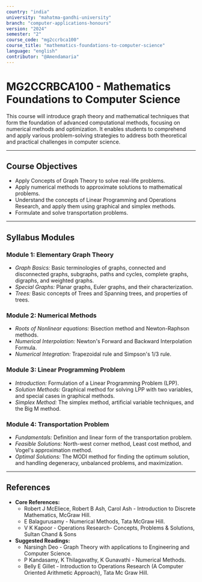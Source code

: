 ```yaml
---
country: "india"
university: "mahatma-gandhi-university"
branch: "computer-applications-honours"
version: "2024"
semester: "2"
course_code: "mg2ccrbca100"
course_title: "mathematics-foundations-to-computer-science"
language: "english"
contributor: "@Amendamaria"
---
```

# MG2CCRBCA100 - Mathematics Foundations to Computer Science

This course will introduce graph theory and mathematical techniques that form the foundation of advanced computational methods, focusing on numerical methods and optimization. It enables students to comprehend and apply various problem-solving strategies to address both theoretical and practical challenges in computer science.

---
## Course Objectives

* Apply Concepts of Graph Theory to solve real-life problems.
* Apply numerical methods to approximate solutions to mathematical problems.
* Understand the concepts of Linear Programming and Operations Research, and apply them using graphical and simplex methods.
* Formulate and solve transportation problems.

---
## Syllabus Modules

### Module 1: Elementary Graph Theory
* *Graph Basics:* Basic terminologies of graphs, connected and disconnected graphs, subgraphs, paths and cycles, complete graphs, digraphs, and weighted graphs.
* *Special Graphs:* Planar graphs, Euler graphs, and their characterization.
* *Trees:* Basic concepts of Trees and Spanning trees, and properties of trees.

### Module 2: Numerical Methods
* *Roots of Nonlinear equations:* Bisection method and Newton-Raphson methods.
* *Numerical Interpolation:* Newton's Forward and Backward Interpolation Formula.
* *Numerical Integration:* Trapezoidal rule and Simpson's 1/3 rule.

### Module 3: Linear Programming Problem
* *Introduction:* Formulation of a Linear Programming Problem (LPP).
* *Solution Methods:* Graphical method for solving LPP with two variables, and special cases in graphical methods.
* *Simplex Method:* The simplex method, artificial variable techniques, and the Big M method.

### Module 4: Transportation Problem
* *Fundamentals:* Definition and linear form of the transportation problem.
* *Feasible Solutions:* North-west corner method, Least cost method, and Vogel's approximation method.
* *Optimal Solutions:* The MODI method for finding the optimum solution, and handling degeneracy, unbalanced problems, and maximization.

---
## References
* **Core References:**
    * Robert J McEliece, Robert B Ash, Carol Ash - Introduction to Discrete Mathematics, McGraw Hill.
    * E Balagurusamy - Numerical Methods, Tata McGraw Hill.
    * V K Kapoor - Operations Research- Concepts, Problems & Solutions, Sultan Chand & Sons
* **Suggested Readings:**
    * Narsingh Deo - Graph Theory with applications to Engineering and Computer Science.
    * P Kandasamy, K Thilagavathy, K Gunavathi - Numerical Methods.
    * Belly E Gillet - Introduction to Operations Research (A Computer Oriented Arithmetic Approach), Tata Mc Graw Hill.